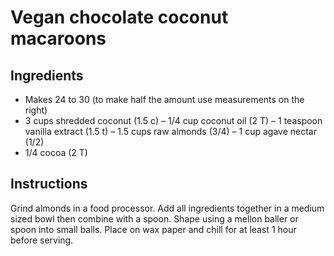 # Vegan chocolate coconut macaroons

## Ingredients

- Makes 24 to 30 (to make half the amount use measurements on the right) 
- 3 cups shredded coconut  (1.5 c) 
– 1/4 cup coconut oil (2 T) 
– 1 teaspoon vanilla extract (1.5 t) 
– 1.5 cups raw almonds (3/4) 
– 1 cup agave nectar (1/2) 
- 1/4 cocoa (2 T) 

## Instructions

Grind almonds in a food processor. Add all ingredients together in a medium sized bowl then combine with a spoon. Shape using a mellon baller or spoon into small balls. Place on wax paper and chill for at least 1 hour before serving. 